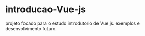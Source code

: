 # introducao-Vue-js
projeto focado para o estudo introdutorio de Vue js.
exemplos e desenvolvimento futuro.
